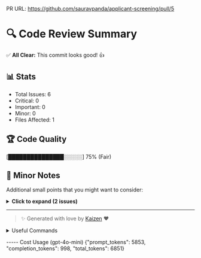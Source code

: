 PR URL: https://github.com/sauravpanda/applicant-screening/pull/5

# 🔍 Code Review Summary

✅ **All Clear:** This commit looks good! 👍

## 📊 Stats
- Total Issues: 6
- Critical: 0
- Important: 0
- Minor: 0
- Files Affected: 1
## 🏆 Code Quality
[███████████████░░░░░] 75% (Fair)

## 📝 Minor Notes
Additional small points that you might want to consider:

<details>
<summary><strong>Click to expand (2 issues)</strong></summary>

</details>

---

> ✨ Generated with love by [Kaizen](https://cloudcode.ai) ❤️

<details>
<summary>Useful Commands</summary>

- **Feedback:** Reply with `!feedback [your message]`
- **Ask PR:** Reply with `!ask-pr [your question]`
- **Review:** Reply with `!review`
- **Explain:** Reply with `!explain [issue number]` for more details on a specific issue
- **Ignore:** Reply with `!ignore [issue number]` to mark an issue as false positive
- **Update Tests:** Reply with `!unittest` to create a PR with test changes
</details>


----- Cost Usage (gpt-4o-mini)
{"prompt_tokens": 5853, "completion_tokens": 998, "total_tokens": 6851}